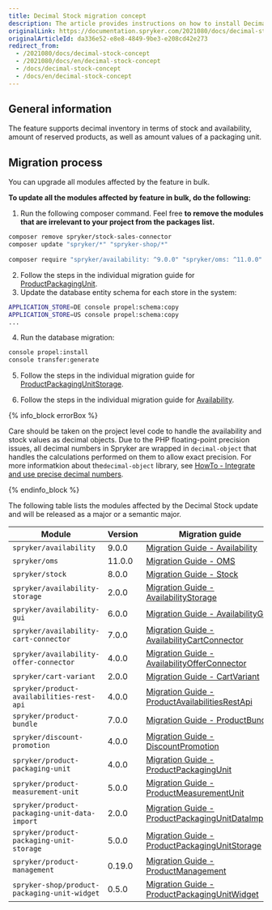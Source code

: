 ```yaml
---
title: Decimal Stock migration concept
description: The article provides instructions on how to install Decimal Stock on all modules affected in bulk and then individually.
originalLink: https://documentation.spryker.com/2021080/docs/decimal-stock-concept
originalArticleId: da336e52-e8e8-4849-9be3-e208cd42e273
redirect_from:
  - /2021080/docs/decimal-stock-concept
  - /2021080/docs/en/decimal-stock-concept
  - /docs/decimal-stock-concept
  - /docs/en/decimal-stock-concept
---
```


## General information
The feature supports decimal inventory in terms of stock and availability, amount of reserved products, as well as amount values of a packaging unit.

## Migration process
You can upgrade all modules affected by the feature in bulk.

**To update all the modules affected by feature in bulk, do the following:**

1. Run the following composer command. Feel free **to remove the modules that are irrelevant to your project from the packages list.**

```bash
composer remove spryker/stock-sales-connector
composer update "spryker/*" "spryker-shop/*"
 
composer require "spryker/availability: ^9.0.0" "spryker/oms: ^11.0.0" "spryker/stock: ^8.0.0" "spryker/stock-gui: ^2.0.0" "spryker/availability-storage: ^2.0.0" "spryker/availability-gui: ^6.0.0" "spryker/availability-cart-connector: ^7.0.0" "spryker/availability-offer-connector: ^4.0.0" "spryker/cart-variant: ^2.0.0" "spryker/product-availabilities-rest-api: ^4.0.0" "spryker/product-bundle: ^7.0.0" "spryker/discount-promotion: ^4.0.0" "spryker/product-packaging-unit: ^4.0.0" "spryker/product-measurement-unit: ^5.0.0" "spryker/product-packaging-unit-data-import: ^2.0.0" "spryker/product-packaging-unit-storage: ^5.0.0" "spryker/product-management: ^0.19.0" "spryker-shop/product-packaging-unit-widget: ^0.5.0" --update-with-dependencies
```

2. Follow the steps in the individual migration guide for [ProductPackagingUnit](/docs/scos/dev/migration-and-integration/{{page.version}}/module-migration-guides/migration-guide-productpackagingunit.html#upgrading-from-version-3---to-version-4-0-0). 
3. Update the database entity schema for each store in the system:

```bash
APPLICATION_STORE=DE console propel:schema:copy
APPLICATION_STORE=US console propel:schema:copy
...
```

4. Run the database migration:

```bash
console propel:install
console transfer:generate
```

5. Follow the steps in the individual migration guide for [ProductPackagingUnitStorage](/docs/scos/dev/migration-and-integration/{{page.version}}/module-migration-guides/migration-guide-productpackagingunitstorage.html#upgrading-from-version-4---to-version-5-0-0). 

6. Follow the steps in the individual migration guide for [Availability](/docs/scos/dev/migration-and-integration/{{page.version}}/module-migration-guides/migration-guide-availability.html#upgrading-from-version-8---to-version-9-0-0).

{% info_block errorBox %}

Care should be taken on the project level code to handle the availability and stock values as decimal objects. Due to the PHP floating-point precision issues, all decimal numbers in Spryker are wrapped in `decimal-object` that handles the calculations performed on them to allow exact precision. For more informatkion about the`decimal-object` library, see [HowTo - Integrate and use precise decimal numbers](/docs/scos/dev/tutorials-and-howtos/{{page.version}}/howtos/howto-integrate-and-use-precise-decimal-numbers.html).

{% endinfo_block %}

The following table lists the modules affected by the Decimal Stock update and will be released as a major or a semantic major.

| Module | Version | Migration guide |
| --- | --- | --- |
| `spryker/availability` | 9.0.0 | [Migration Guide - Availability](/docs/scos/dev/migration-and-integration/{{page.version}}/module-migration-guides/migration-guide-availability.html#upgrading-from-version-8---to-version-9-0-0) |
| `spryker/oms` | 11.0.0 | [Migration Guide - OMS](/docs/scos/dev/migration-and-integration/{{page.version}}/module-migration-guides/migration-guide-oms.html#upgrading-from-version-10---to-version-11-0-0) |
| `spryker/stock` | 8.0.0 | [Migration Guide - Stock](/docs/scos/dev/migration-and-integration/{{page.version}}/module-migration-guides/migration-guide-stock.html#upgrading-from-version-7---to-version-8-0-0) |
| `spryker/availability-storage` | 2.0.0 | [Migration Guide - AvailabilityStorage](/docs/scos/dev/migration-and-integration/{{page.version}}/module-migration-guides/migration-guide-availabilitystorage.html#upgrading-from-version-1---to-version-2-0-0) |
| `spryker/availability-gui` | 6.0.0 | [Migration Guide - AvailabilityGui](/docs/scos/dev/migration-and-integration/{{page.version}}/module-migration-guides/migration-guide-availabilitygui.html#upgrading-from-version-5---to-version-6-0-0) |
| `spryker/availability-cart-connector` | 7.0.0 | [Migration Guide - AvailabilityCartConnector](/docs/scos/dev/migration-and-integration/{{page.version}}/module-migration-guides/migration-guide-availabilitycartconnector.html#upgrading-from-version-6---to-version-7-0-0) |
| `spryker/availability-offer-connector` | 4.0.0 | [Migration Guide - AvailabilityOfferConnector](/docs/scos/dev/migration-and-integration/{{page.version}}/module-migration-guides/migration-guide-availabilityofferconnector.html#upgrading-from-version-3---to-version-4-0-0) |
| `spryker/cart-variant` | 2.0.0 | [Migration Guide - CartVariant](/docs/scos/dev/migration-and-integration/{{page.version}}/module-migration-guides/migration-guide-cartvariant.html#upgrading-from-version-1---to-version-2-0-0) |
| `spryker/product-availabilities-rest-api` | 4.0.0 | [Migration Guide - ProductAvailabilitiesRestApi](/docs/scos/dev/migration-and-integration/{{page.version}}/module-migration-guides/glue-api/migration-guide-productavailabilitiesrestapi.html#upgrading-from-version-3---to-version-4-0-0) |
| `spryker/product-bundle` | 7.0.0 | [Migration Guide - ProductBundle](/docs/scos/dev/migration-and-integration/{{page.version}}/module-migration-guides/migration-guide-productbundle.html#upgrading-from-version-6---to-version-7-0-0) |
| `spryker/discount-promotion` | 4.0.0 | [Migration Guide - DiscountPromotion](/docs/scos/dev/migration-and-integration/{{page.version}}/module-migration-guides/migration-guide-discountpromotion.html#upgrading-from-version-3---to-version-4-0-0) |
| `spryker/product-packaging-unit` | 4.0.0 | [Migration Guide - ProductPackagingUnit](/docs/scos/dev/migration-and-integration/{{page.version}}/module-migration-guides/migration-guide-productpackagingunit.html#upgrading-from-version-3---to-version-4-0-0) |
| `spryker/product-measurement-unit` | 5.0.0 | [Migration Guide - ProductMeasurementUnit](/docs/scos/dev/migration-and-integration/{{page.version}}/module-migration-guides/migration-guide-productmeasurementunit.html#upgrading-from-version-4---to-version-5-0-0) |
| `spryker/product-packaging-unit-data-import` | 2.0.0 | [Migration Guide - ProductPackagingUnitDataImport](/docs/scos/dev/migration-and-integration/{{page.version}}/module-migration-guides/migration-guide-productpackagingunitdataimport.html#upgrading-from-version-1---to-version-2-0-0) |
| `spryker/product-packaging-unit-storage` | 5.0.0 | [Migration Guide - ProductPackagingUnitStorage](/docs/scos/dev/migration-and-integration/{{page.version}}/module-migration-guides/migration-guide-productpackagingunitstorage.html#upgrading-from-version-4---to-version-5-0-0) |
| `spryker/product-management` | 0.19.0 | [Migration Guide - ProductManagement](/docs/scos/dev/migration-and-integration/{{page.version}}/module-migration-guides/migration-guide-productmanagement.html#upgrading-from-version-0-18---to-0-19-0) |
| `spryker-shop/product-packaging-unit-widget` | 0.5.0 | [Migration Guide - ProductPackagingUnitWidget](/docs/scos/dev/migration-and-integration/{{page.version}}/module-migration-guides/migration-guide-productpackagingunitwidget.html#upgrading-from-version-0-4---to-version-0-5-0) |

